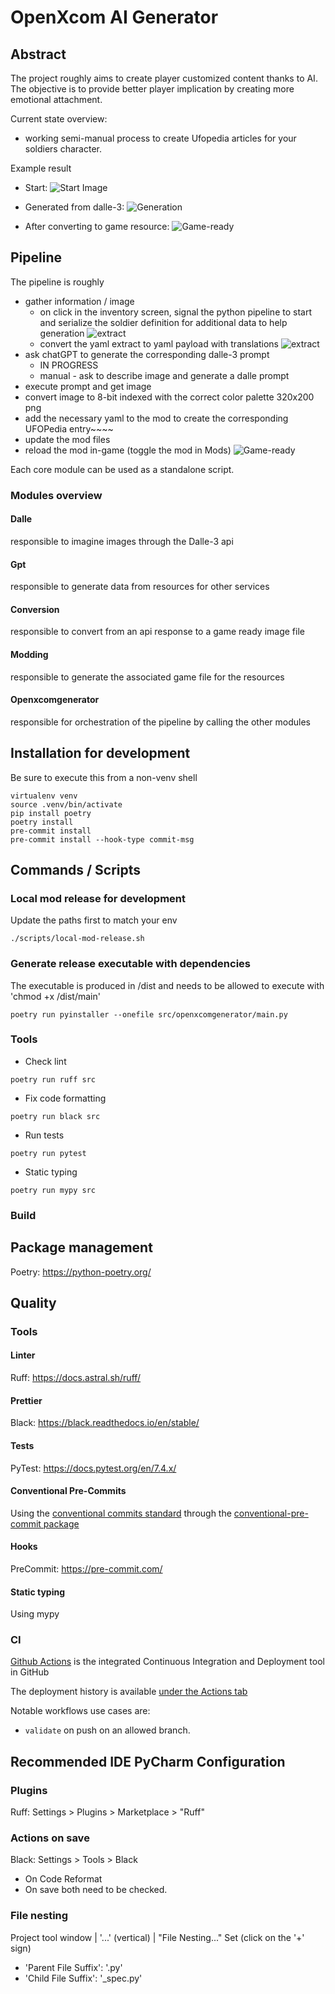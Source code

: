 # OpenXcom AI Generator

## Abstract

The project roughly aims to create player customized content thanks to AI.
The objective is to provide better player implication by creating more emotional attachment.

Current state overview:
- working semi-manual process to create Ufopedia articles for your soldiers character.

Example result
- Start:
  ![Start Image](./docs/prude-alexis-original-image.png)

- Generated from dalle-3:
 ![Generation](./docs/prude-alexis.png)


- After converting to game resource:
  ![Game-ready](./docs/prude-alexis-ufopedia.png)


## Pipeline

The pipeline is roughly
- gather information / image
  - on click in the inventory screen, signal the python pipeline to start and serialize the soldier definition for additional data to help generation
  ![extract](docs/extracted-data.png)
  - convert the yaml extract to yaml payload with translations
    ![extract](docs/translated-data.png)
- ask chatGPT to generate the corresponding dalle-3 prompt 
  - IN PROGRESS
  - manual - ask to describe image and generate a dalle prompt
- execute prompt and get image
- convert image to 8-bit indexed with the correct color palette 320x200 png
- add the necessary yaml to the mod to create the corresponding UFOPedia entry~~~~
- update the mod files
- reload the mod in-game (toggle the mod in Mods)
    ![Game-ready](./docs/reload-mod.png)




Each core module can be used as a standalone script.

### Modules overview

#### Dalle
  responsible to imagine images through the Dalle-3 api
#### Gpt
  responsible to generate data from resources for other services
#### Conversion
  responsible to convert from an api response to a game ready image file
#### Modding
  responsible to generate the associated game file for the resources
#### Openxcomgenerator
  responsible for orchestration of the pipeline by calling the other modules


## Installation for development
Be sure to execute this from a non-venv shell

```shell
virtualenv venv
source .venv/bin/activate
pip install poetry
poetry install
pre-commit install
pre-commit install --hook-type commit-msg
```

## Commands / Scripts

### Local mod release for development
Update the paths first to match your env
```shell
./scripts/local-mod-release.sh
```

### Generate release executable with dependencies
The executable is produced in /dist and needs to be allowed to execute with 'chmod +x /dist/main' 
```shell
poetry run pyinstaller --onefile src/openxcomgenerator/main.py
```

### Tools
- Check lint

```shell
poetry run ruff src 
```

- Fix code formatting
```shell
poetry run black src 
```

- Run tests
```shell
poetry run pytest 
```

- Static typing
```shell
poetry run mypy src 
```

### Build

## Package management
Poetry: https://python-poetry.org/

## Quality

### Tools
#### Linter
Ruff: https://docs.astral.sh/ruff/

#### Prettier
Black: https://black.readthedocs.io/en/stable/

#### Tests
PyTest: https://docs.pytest.org/en/7.4.x/

#### Conventional Pre-Commits
Using the [conventional commits standard](https://www.conventionalcommits.org/en/v1.0.0/#summary) through the [conventional-pre-commit package](https://github.com/compilerla/conventional-pre-commit)

#### Hooks
PreCommit: https://pre-commit.com/

#### Static typing
Using mypy


### CI
[Github Actions](https://docs.github.com/en/actions) is the integrated Continuous Integration and Deployment tool in GitHub

The deployment history is available [under the Actions tab](https://github.com/bluemapping/compute/actions/)

Notable workflows use cases are:
- `validate` on push on an allowed branch.


## Recommended IDE PyCharm Configuration
### Plugins
Ruff: Settings > Plugins > Marketplace > "Ruff"

### Actions on save
Black: Settings > Tools > Black
- On Code Reformat
- On save
  both need to be checked.

### File nesting
Project tool window | '...' (vertical) | "File Nesting..."
Set (click on the '+' sign)
- 'Parent File Suffix': '.py'
- 'Child File Suffix': '_spec.py'

